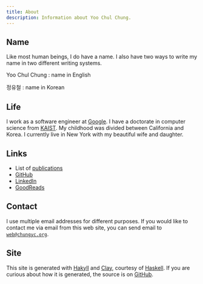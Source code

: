 ```yaml
---
title: About
description: Information about Yoo Chul Chung.
---
```


## Name

Like most human beings, I do have a name.
I also have two ways to write my name in two different writing systems.

Yoo Chul Chung
:   name in English

정유철
:   name in Korean

## Life

I work as a software engineer at [Google].
I have a doctorate in computer science from [KAIST].
My childhood was divided between California and Korea.
I currently live in New York with my beautiful wife and daughter.

[Google]: https://google.com/
[KAIST]: https://kaist.ac.kr/

## Links

*   List of [publications](/publications)
*   <a href="https://github.com/chungyc">GitHub</a>
*   <a href="https://linkedin.com/in/chungyc">LinkedIn</a>
*   <a href="https://www.goodreads.com/chungyc">GoodReads</a>

## Contact

I use multiple email addresses for different purposes.
If you would like to contact me via email from this web site,
you can send email to <code>web@chungyc.org</code>.

## Site

This site is generated with [Hakyll] and [Clay], courtesy of [Haskell].
If you are curious about how it is generated,
the source is on [GitHub](https://github.com/chungyc/site-personal).

[Clay]: http://fvisser.nl/clay/
[Hakyll]: https://jaspervdj.be/hakyll/
[Haskell]: https://www.haskell.org/
